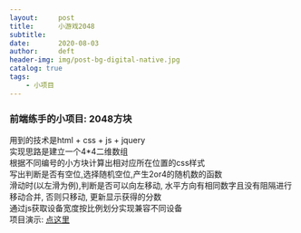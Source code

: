 ```yaml
---
layout:     post
title:      小游戏2048
subtitle:  
date:       2020-08-03
author:     deft
header-img: img/post-bg-digital-native.jpg
catalog: true
tags:
    - 小项目
---
```


### 前端练手的小项目: 2048方块  
用到的技术是html + css + js + jquery  
实现思路是建立一个4*4二维数组  
根据不同编号的小方块计算出相对应所在位置的css样式  
写出判断是否有空位,选择随机空位,产生2or4的随机数的函数  
滑动时(以左滑为例),判断是否可以向左移动, 水平方向有相同数字且没有阻隔进行移动合并, 否则只移动, 更新显示获得的分数  
通过js获取设备宽度按比例划分实现兼容不同设备  
项目演示:  [点这里](https://objective-brown-5ade31.netlify.app/ "here")
